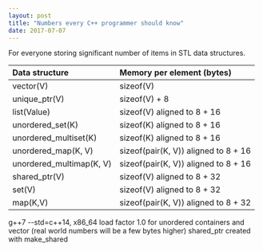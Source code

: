```yaml
---
layout: post
title: "Numbers every C++ programmer should know"
date: 2017-07-07
---
```

<div class="css-full-post-content js-full-post-content">
<div dir="ltr" style="text-align: left;" trbidi="on">For everyone storing significant number of items in STL data structures.</div>


|  Data structure | Memory per element (bytes)|
|:---|:---|
|  vector(V) |  sizeof(V)                             |
|  unique_ptr(V) |  sizeof(V) + 8                         |
|  list(Value) |  sizeof(V) aligned to 8 + 16           |          
|  unordered_set(K)          |                         sizeof(K) aligned to 8 + 16           |
|  unordered_multiset(K)     |                          sizeof(K) aligned to 8 + 16           |
|  unordered_map(K, V)       |                          sizeof(pair(K, V)) aligned to 8 + 16  |
|  unordered_multimap(K, V)  |                          sizeof(pair(K, V)) aligned to 8 + 16  |
|  shared_ptr(V)             |                          sizeof(V) aligned to 8 + 32           |
|  set(V)                    |                          sizeof(V) aligned to 8 + 32           |
|  map(K,V)                  |                         sizeof(pair(K, V)) aligned to 8 + 32  |

g++7 --std=c++14, x86_64
load factor 1.0 for unordered containers and vector (real world numbers will be a few bytes higher)
shared_ptr created with make_shared
</div>
